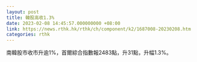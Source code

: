 ```yaml
---
layout: post
title: 韓股高收1.3%
date: 2023-02-08 14:45:57.000000000 +08:00
link: https://news.rthk.hk/rthk/ch/component/k2/1687008-20230208.htm
categories: rthk
---
```


南韓股市收市升逾1%，首爾綜合指數報2483點，升31點，升幅1.3%。
